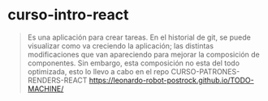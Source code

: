 # curso-intro-react
> Es una aplicación para crear tareas. 
> En el historial de git, se puede visualizar como va creciendo la aplicación; las distintas modificaciones que van apareciendo para mejorar la composición de componentes. Sin embargo, esta composición no esta del todo optimizada, esto lo llevo a cabo en el repo CURSO-PATRONES-RENDERS-REACT 
https://leonardo-robot-postrock.github.io/TODO-MACHINE/
